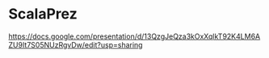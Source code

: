 # ScalaPrez

https://docs.google.com/presentation/d/13QzgJeQza3kOxXqlkT92K4LM6AZU9It7S05NUzRgvDw/edit?usp=sharing
